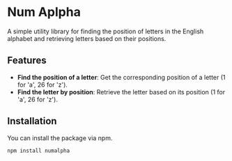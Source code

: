 # Num Aplpha

A simple utility library for finding the position of letters in the English alphabet and retrieving letters based on their positions.

## Features

- **Find the position of a letter**: Get the corresponding position of a letter (1 for 'a', 26 for 'z').
- **Find the letter by position**: Retrieve the letter based on its position (1 for 'a', 26 for 'z').

## Installation

You can install the package via npm. 

```bash
npm install numalpha